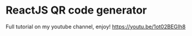 # ReactJS QR code generator

Full tutorial on my youtube channel, enjoy! https://youtu.be/1ot02BEGIh8
